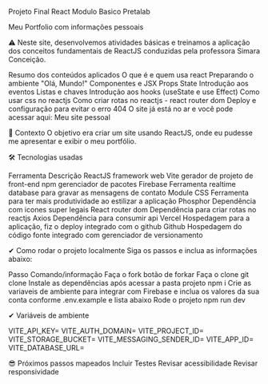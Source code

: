Projeto Final React Modulo Basico Pretalab

Meu Portfolio com informações pessoais

⚠️ Neste site, desenvolvemos atividades básicas e treinamos a aplicação dos conceitos fundamentais de ReactJS conduzidas pela professora Simara Conceição.

Resumo dos conteúdos aplicados
O que é e quem usa react
Preparando o ambiente
"Olá, Mundo!"
Componentes e JSX
Props
State
Introdução aos eventos
Listas e chaves
Introdução aos hooks (useState e use Effect)
Como usar css no reactjs
Como criar rotas no reactjs - react router dom
Deploy e configuração para evitar o erro 404
O site já está no ar e você pode acessar aqui: Meu site pessoal

🧠 Contexto
O objetivo era criar um site usando ReactJS, onde eu pudesse me apresentar e exibir o meu portfólio.


🛠 Tecnologias usadas

Ferramenta	Descrição
ReactJS	framework web
Vite	gerador de projeto de front-end
npm	gerenciador de pacotes
Firebase	Ferramenta realtime database para gravar as mensagens de contato
Module CSS	Ferramenta para ter mais produtividade ao estilizar a aplicação
Phosphor	Dependência com icones super legais
React router dom	Dependência para criar rotas no reactjs
Axios	Dependência para consumir api
Vercel	Hospedagem para a aplicação, fiz o deploy integrado com o github
Github	Hospedagem do código fonte integrado com gerenciador de versionamento

✔ Como rodar o projeto localmente
Siga os passos e inclua as informações abaixo:

Passo	Comando/informação
Faça o fork	botão de forkar
Faça o clone	git clone
Instale as dependências após acessar a pasta projeto	npm i
Crie as variaveis de ambiente para integrar com Firebase e inclua os valores da sua conta	conforme .env.example e lista abaixo
Rode o projeto	npm run dev


✔ Variáveis de ambiente

VITE_API_KEY=
VITE_AUTH_DOMAIN=
VITE_PROJECT_ID=
VITE_STORAGE_BUCKET=
VITE_MESSAGING_SENDER_ID=
VITE_APP_ID=
VITE_DATABASE_URL=


😎 Próximos passos mapeados
Incluir Testes
Revisar acessibilidade
Revisar responsividade
